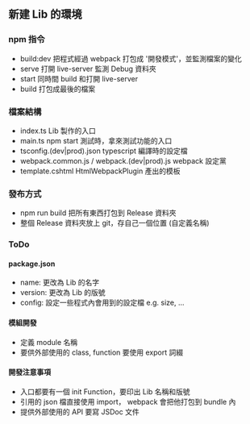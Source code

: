 ## 新建 Lib 的環境
### npm 指令
- build:dev   把程式經過 webpack 打包成 '開發模式'，並監測檔案的變化
- serve       打開 live-server 監測 Debug 資料夾
- start       同時間 build 和打開 live-server
- build       打包成最後的檔案

### 檔案結構
- index.ts                                      Lib 製作的入口
- main.ts                                       npm start 測試時，拿來測試功能的入口
- tsconfig.(dev|prod).json                      typescript 編譯時的設定檔
- webpack.common.js / webpack.(dev|prod).js     webpack 設定黨
- template.cshtml                               HtmlWebpackPlugin 產出的模板

### 發布方式
- npm run build 把所有東西打包到 Release 資料夾
- 整個 Release 資料夾放上 git，存自己一個位置 (自定義名稱)

### ToDo
#### package.json
- name: 更改為 Lib 的名字
- version: 更改為 Lib 的版號
- config: 設定一些程式內會用到的設定檔  e.g. size, ...

#### 模組開發
- 定義 module 名稱
- 要供外部使用的 class, function 要使用 export 詞綴

#### 開發注意事項
- 入口都要有一個 init Function，要印出 Lib 名稱和版號
- 引用的 json 檔直接使用 import， webpack 會把他打包到 bundle 內
- 提供外部使用的 API 要寫 JSDoc 文件